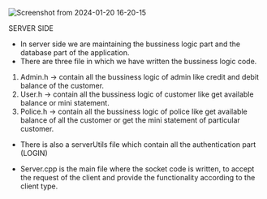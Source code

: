 ![Screenshot from 2024-01-20 16-20-15](https://github.com/saluja19/BANKING-SYSTEM/assets/100374007/4d3e0636-548c-4a2c-a35b-3470698f6a8a)

SERVER SIDE

* In server side we are maintaining the bussiness logic part and the database part of the application.
* There are three file in which we have written the bussiness logic code.

1. Admin.h -> contain all the bussiness logic of admin like credit and debit balance of the customer.
2. User.h -> contain all the bussiness logic of customer like get available balance or mini statement.
3. Police.h -> contain all the bussiness logic of police like get available balance of all the customer or get the mini statement of particular customer.

* There is also a serverUtils file which contain all the authentication part (LOGIN)

* Server.cpp is the main file where the socket code is written, to accept the request of the client and provide the functionality according to the client type.

